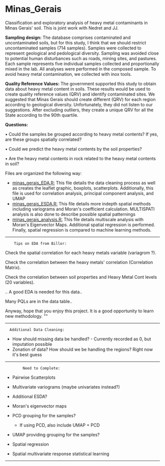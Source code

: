 # Minas_Gerais
Classification and exploratory analysis of heavy metal contaminants in Minas Gerais' soil. This is joint work with Nedret and JJ.

<b>Sampling design:</b>
The database comprises contaminated and uncontaminated soils, but for this study, I think that we should restrict uncontaminated samples (714 samples). Samples were collected to represent geological and pedological diversity. Sampling was avoided close to potential human disturbances such as roads, mining sites, and pastures. Each sample represents five individual samples collected and proportionally mixed in the lab. All analyses were performed in the composed sample. To avoid heavy metal contamination, we collected with inox tools.

<b>Quality Reference Values:</b>
The government supported this study to obtain data about heavy metal content in soils. These results would be used to create quality reference values (QRV) and identify contaminated sites. We suggested that Minas Gerais should create different (QRV) for each region according to geological diversity. Unfortunately, they did not listen to our suggestions. After excluding outliers, they create a unique QRV for all the State according to the 90th quartile.

<b>Questions:</b>

•	Could the samples be grouped according to heavy metal contents? If yes, are these groups spatially correlated?

•	Could we predict the heavy metal contents by the soil properties?

•	Are the heavy metal contents in rock related to the heavy metal contents in soil?

Files are organized the following way:

- <u> minas_gerais_EDA.R:</u> This file details the data cleaning process as well as creates the leaflet graphic, boxplots, scatterplots. Additionally, this file is used for correlation analysis, principal component analysis, and UMAP
- <u> minas_gerais_ESDA.R:</u> This file details more indepth spatial methods including variograms and Moran's coefficient calculation. MULTISPATI analysis is also done to describe possible spatial patternings
- <u> minas_gerais_analysis.R:</u> This file details multiscale analysis with Moran's Eigenvector Maps. Additional spatial regression is performed. Finally, spatial regression is compared to machine learning methods. 

----

        Tips on EDA from Billor: 

Check the spatial correlation for each heavy metals variable (variagrom ?).

Check the correlation between the heavy metals' correlation (Correlation Matrix).

Check the correlation between soil properties  and Heavy Metal Cont levels (20 variables).

.. A good EDA is needed for this data..

Many PQLs are in the data table..

Anyway, hope that you enjoy this project. It is a good opportunity to learn new methodology. ""

----
      Additional Data Cleaning:

- How should missing data be handled? - Currently recorded as 0, but imputation possible
- Zonation of data? How should we be handling the regions? Right now it's best guess

----
            Need to Complete:

- Pairwise Scatterplots 
- Multivariate variograms (maybe univariates instead?)
- Additional ESDA?


- Moran's eigenvector maps
- PCD grouping for the samples?
  - If using PCD, also include UMAP + PCD
- UMAP providing grouping for the samples?
- Spatial regression
- Spatial multivariate response statistical learning

----
